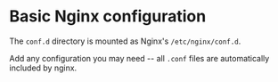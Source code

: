 # Basic Nginx configuration

The `conf.d` directory is mounted as Nginx's `/etc/nginx/conf.d`.

Add any configuration you may need -- all `.conf` files are automatically
included by nginx.